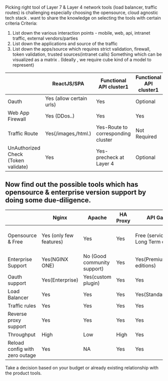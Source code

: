 
Picking right tool of Layer 7 & Layer 4 network tools (load balancer, traffic routes)  is challenging especially choosing the opensource, cloud agnostic tech stack . want to share the knowledge on selecting the tools with certain criteria
Criteria:
1. List down the various interaction points - mobile, web, api, intranet traffic, external vendors/parties
2. List down the applications and source of the traffic
3. List down the apps/source which requires strict validation, firewall, token validation, trusted sources(intranet calls) 
Something which can be visualized as a matrix . (Ideally , we require cube kind of a model to represent)

|  |  ReactJS/SPA| Functional API cluster1 |Functional API cluster1|Mobile|External Vendor| Intranet App|
|--|--|--|--|--|--|--|
| Oauth | Yes (allow certain urls) |Yes| Optional |Yes|Yes|No|
| Web App Firewall| Yes (DDos..) |Yes| Yes|Yes|Yes|No|
| Traffic Route| Yes(/images,/html.) |Yes-Route to corresponding cluster| Not Required|Yes|Yes|Yes|
| UnAuthorized Check (Token validate) | Yes  |Yes- precheck at Layer 4| Optional |Yes|Yes|Yes|

## Now find out the possible tools which has opensource & enterprise version support by doing some due-diligence.

|  | Nginx |Apache|HA Proxy| API Gateway|Azure Frontdoor|AWS CloudFront|
|--|--|--|--|--|--|--|
|Opensource & Free| Yes (only few features) |Yes |Yes |Free (service binding- Long Term contract)| Yes (service binding- Long Term contract) |Yes  (service binding- Long Term contract)|
|Enterprise Support| Yes(NGINX ONE) |No (Good community support)|Yes |Yes(Premium/standard editions) | Yes (Standard) |Yes(Standard)  |
|Oauth support| Yes(Enterprise) |Yes(custom plugin) |Yes |Yes | NA|NA|
|Load Balancer| Yes |Yes |Yes |Yes(Standard) | Yes(Standard)  |Yes(Standard)  |
|Traffic rules| Yes |Yes |Yes |Yes | Yes  |Yes  |
|Reverse proxy support| Yes |Yes |Yes |Yes | NA |NA|
|Throughput| High |Low|High |Yes | High |High |
|Reload config with zero outage| Yes|NA|Yes|Yes | Yes|Yes|

Take a decision based on your budget or already existing relationship with the product tools.
<!--stackedit_data:
eyJoaXN0b3J5IjpbLTE0NzQ1ODE5MzBdfQ==
-->